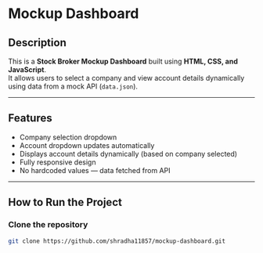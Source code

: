 # Mockup Dashboard

## Description
This is a **Stock Broker Mockup Dashboard** built using **HTML, CSS, and JavaScript**.  
It allows users to select a company and view account details dynamically using data from a mock API (`data.json`).

---

## Features
- Company selection dropdown  
- Account dropdown updates automatically  
- Displays account details dynamically (based on company selected)  
- Fully responsive design  
- No hardcoded values — data fetched from API  

---

##  How to Run the Project

### Clone the repository
```bash
git clone https://github.com/shradha11857/mockup-dashboard.git
